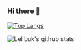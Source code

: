 ### Hi there 👋

[![Top Langs](https://github-readme-stats.vercel.app/api/top-langs/?username=lelluk&layout=compact&hide=html,css)](https://github.com/anuraghazra/github-readme-stats)


![Lel Luk's github stats](https://github-readme-stats.vercel.app/api?username=lelluk&show_icons=true&theme=calm&count_private=true)

<!--
**lelluk/lelluk** is a ✨ _special_ ✨ repository because its `README.md` (this file) appears on your GitHub profile.

Here are some ideas to get you started:

- 🔭 I’m currently working on ...
- 🌱 I’m currently learning ...
- 👯 I’m looking to collaborate on ...
- 🤔 I’m looking for help with ...
- 💬 Ask me about ...
- 📫 How to reach me: ...
- 😄 Pronouns: ...
- ⚡ Fun fact: ...
-->
